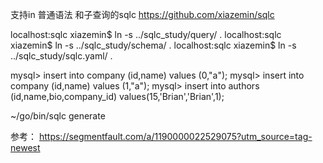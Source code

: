 支持in 普通语法 和子查询的sqlc
https://github.com/xiazemin/sqlc

localhost:sqlc xiazemin$ ln -s ../sqlc_study/query/ .
localhost:sqlc xiazemin$ ln -s ../sqlc_study/schema/ .
localhost:sqlc xiazemin$ ln -s ../sqlc_study/sqlc.yaml/ .

mysql> insert into company (id,name) values (0,"a");
mysql> insert into company (id,name) values (1,"a");
mysql> insert into authors (id,name,bio,company_id) values(15,'Brian','Brian',1);

 ~/go/bin/sqlc generate


参考：
https://segmentfault.com/a/1190000022529075?utm_source=tag-newest